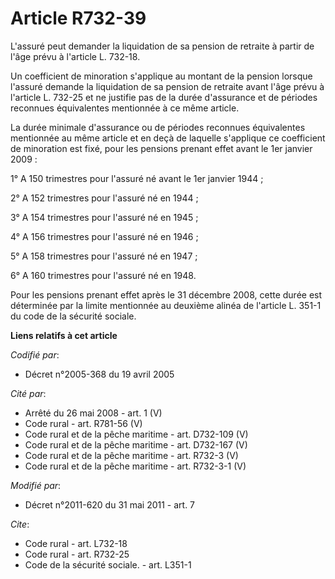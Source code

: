 # Article R732-39

L'assuré peut demander la liquidation de sa pension de retraite à partir de l'âge prévu à l'article L. 732-18. 

Un coefficient de minoration s'applique au montant de la pension lorsque l'assuré demande la liquidation de sa pension de
retraite avant l'âge prévu à l'article L. 732-25 et ne justifie pas de la durée d'assurance et de périodes reconnues
équivalentes mentionnée à ce même article. 

La durée minimale d'assurance ou de périodes reconnues équivalentes mentionnée au même article et en deçà de laquelle
s'applique ce coefficient de minoration est fixé, pour les pensions prenant effet avant le 1er janvier 2009 : 

1° A 150 trimestres pour l'assuré né avant le 1er janvier 1944 ; 

2° A 152 trimestres pour l'assuré né en 1944 ; 

3° A 154 trimestres pour l'assuré né en 1945 ; 

4° A 156 trimestres pour l'assuré né en 1946 ; 

5° A 158 trimestres pour l'assuré né en 1947 ; 

6° A 160 trimestres pour l'assuré né en 1948. 

Pour les pensions prenant effet après le 31 décembre 2008, cette durée est déterminée par la limite mentionnée au deuxième
alinéa de l'article L. 351-1 du code de la sécurité sociale.

**Liens relatifs à cet article**

_Codifié par_:

  - Décret n°2005-368 du 19 avril 2005

_Cité par_:

  - Arrêté du 26 mai 2008 - art. 1 (V)
  - Code rural - art. R781-56 (V)
  - Code rural et de la pêche maritime - art. D732-109 (V)
  - Code rural et de la pêche maritime - art. D732-167 (V)
  - Code rural et de la pêche maritime - art. R732-3 (V)
  - Code rural et de la pêche maritime - art. R732-3-1 (V)

_Modifié par_:

  - Décret n°2011-620 du 31 mai 2011 - art. 7

_Cite_:

  - Code rural - art. L732-18
  - Code rural - art. R732-25
  - Code de la sécurité sociale. - art. L351-1
